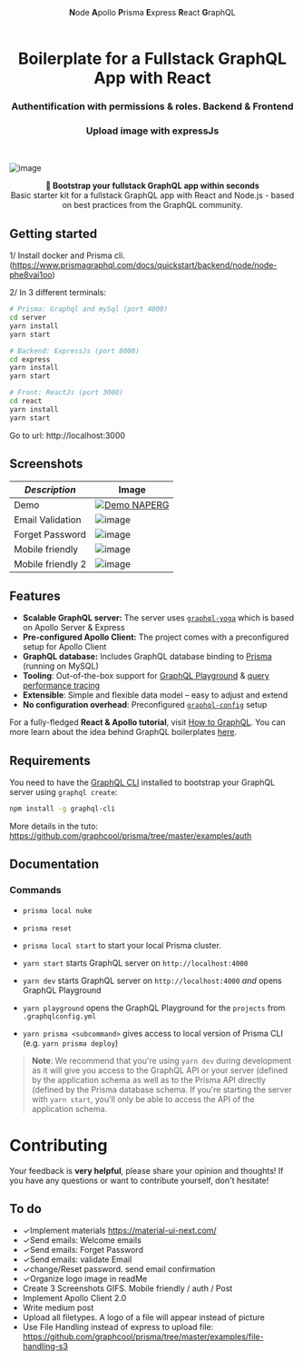 <div align="center"><strong>N</strong>ode <strong>A</strong>pollo <strong>P</strong>risma <strong>E</strong>xpress <strong>R</strong>eact <strong>G</strong>raphQL
</div>
  
<h1 align="center"><strong>Boilerplate for a Fullstack GraphQL App with React</strong></h1>
<h3 align="center">Authentification with permissions & roles. Backend & Frontend</h3>
<h3 align="center">Upload image with expressJs</h3>
<br />



![image](https://user-images.githubusercontent.com/15246526/38530809-7a9cc69e-3c21-11e8-8eb9-6f143eb7d64d.png)


<div align="center"><strong>🚀 Bootstrap your fullstack GraphQL app within seconds</strong></div>
<div align="center">Basic starter kit for a fullstack GraphQL app with React and Node.js - based on best practices from the GraphQL community.</div>



## Getting started
1/ Install docker and Prisma cli. (https://www.prismagraphql.com/docs/quickstart/backend/node/node-phe8vai1oo)


2/ In 3 different terminals:


```sh
# Prisma: Graphql and mySql (port 4000)
cd server
yarn install
yarn start
```

```sh
# Backend: ExpressJs (port 8000)
cd express
yarn install
yarn start
```

```sh
# Front: ReactJs (port 3000)
cd react
yarn install
yarn start
```

Go to url: http://localhost:3000



## Screenshots






| _________Description_________  | Image |
| ------------- | ------------- |
| Demo | [![Demo NAPERG](https://j.gifs.com/VPk441.gif)](https://www.youtube.com/watch?v=UfeEpOWeaDQ&feature=youtu.be)  |
| Email Validation  | ![image](https://user-images.githubusercontent.com/15246526/38842888-58a8858e-41a1-11e8-91d0-1d5535da7e1e.png)  |
| Forget Password  | ![image](https://user-images.githubusercontent.com/15246526/38843003-f05421a4-41a1-11e8-96a8-3c442a5fd07c.png) |
| Mobile friendly  | ![image](https://user-images.githubusercontent.com/15246526/38843148-8eaa2a06-41a2-11e8-9130-d74194d39031.png) |
| Mobile friendly 2| ![image](https://user-images.githubusercontent.com/15246526/38843172-9e8c44cc-41a2-11e8-8729-ae522bd257cb.png) |




## Features

- **Scalable GraphQL server:** The server uses [`graphql-yoga`](https://github.com/prisma/graphql-yoga) which is based on Apollo Server & Express
- **Pre-configured Apollo Client:** The project comes with a preconfigured setup for Apollo Client
- **GraphQL database:** Includes GraphQL database binding to [Prisma](https://www.prismagraphql.com) (running on MySQL)
- **Tooling**: Out-of-the-box support for [GraphQL Playground](https://github.com/prisma/graphql-playground) & [query performance tracing](https://github.com/apollographql/apollo-tracing)
- **Extensible**: Simple and flexible data model – easy to adjust and extend
- **No configuration overhead**: Preconfigured [`graphql-config`](https://github.com/prisma/graphql-config) setup

For a fully-fledged **React & Apollo tutorial**, visit [How to GraphQL](https://www.howtographql.com/react-apollo/0-introduction/). You can more learn about the idea behind GraphQL boilerplates [here](https://blog.graph.cool/graphql-boilerplates-graphql-create-how-to-setup-a-graphql-project-6428be2f3a5).

## Requirements

You need to have the [GraphQL CLI](https://github.com/graphql-cli/graphql-cli) installed to bootstrap your GraphQL server using `graphql create`:

```sh
npm install -g graphql-cli
```


More details in the tuto: https://github.com/graphcool/prisma/tree/master/examples/auth

## Documentation

### Commands


* `prisma local nuke`
* `prisma reset`
* `prisma local start` to start your local Prisma cluster.

* `yarn start` starts GraphQL server on `http://localhost:4000`
* `yarn dev` starts GraphQL server on `http://localhost:4000` _and_ opens GraphQL Playground
* `yarn playground` opens the GraphQL Playground for the `projects` from `.graphqlconfig.yml`
* `yarn prisma <subcommand>` gives access to local version of Prisma CLI (e.g. `yarn prisma deploy`)

> **Note**: We recommend that you're using `yarn dev` during development as it will give you access to the GraphQL API or your server (defined by the application schema as well as to the Prisma API directly (defined by the Prisma database schema. If you're starting the server with `yarn start`, you'll only be able to access the API of the application schema.





# Contributing


Your feedback is **very helpful**, please share your opinion and thoughts! If you have any questions or want to contribute yourself, don't hesitate!

## To do

* ✓Implement materials https://material-ui-next.com/
* ✓Send emails: Welcome emails
* ✓Send emails: Forget Password
* ✓Send emails: validate Email
* ✓change/Reset password. send email confirmation
* ✓Organize logo image in readMe
* Create 3 Screenshots GIFS. Mobile friendly / auth / Post
* Implement Apollo Client 2.0
* Write medium post
* Upload all filetypes. A logo of a file will appear instead of picture
* Use File Handling instead of express to upload file: https://github.com/graphcool/prisma/tree/master/examples/file-handling-s3
